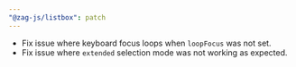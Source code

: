 ```yaml
---
"@zag-js/listbox": patch
---
```


- Fix issue where keyboard focus loops when `loopFocus` was not set.
- Fix issue where `extended` selection mode was not working as expected.
